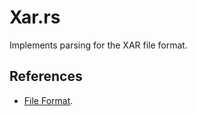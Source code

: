 # Xar.rs

Implements parsing for the XAR file format.

## References

* [File Format](https://github.com/mackyle/xar/wiki/xarformat).
